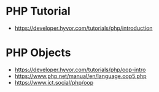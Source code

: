 # PHP Tutorial

* https://developer.hyvor.com/tutorials/php/introduction

# PHP Objects

* https://developer.hyvor.com/tutorials/php/oop-intro
* https://www.php.net/manual/en/language.oop5.php
* https://www.ict.social/php/oop



